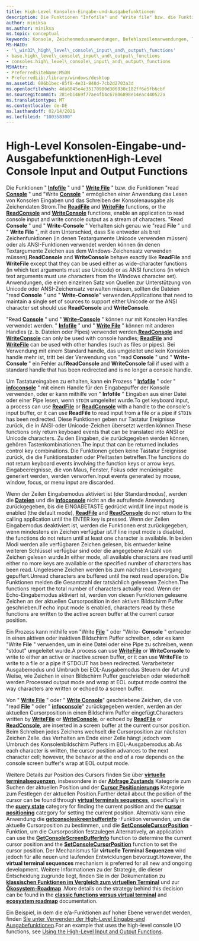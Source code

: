 ```yaml
---
title: High-Level Konsolen-Eingabe-und-Ausgabefunktionen
description: Die Funktionen "Infofile" und "Write file" bzw. die Funktionen "Read Console" und "Write Console" ermöglichen einer Anwendung das Lesen von Konsolen Eingaben und das Schreiben der Konsolenausgabe als Zeichendaten Strom.
author: miniksa
ms.author: miniksa
ms.topic: conceptual
keywords: Konsole, Zeichenmodusanwendungen, Befehlszeilenanwendungen, Terminalanwendungen, Konsolen-API
MS-HAID:
- '\_win32\_high\_level\_console\_input\_and\_output\_functions'
- base.high\_level\_console\_input\_and\_output\_functions
- consoles.high\_level\_console\_input\_and\_output\_functions
MSHAttr:
- PreferredSiteName:MSDN
- PreferredLib:/library/windows/desktop
ms.assetid: 086b1bec-85f8-4e31-848d-7cb2d2703a3d
ms.openlocfilehash: 4da8845e4e35170980d306930c182ff6e5fb6cbf
ms.sourcegitcommit: 281eb1469f77ae4fb4c67806898e14eac440522a
ms.translationtype: MT
ms.contentlocale: de-DE
ms.lasthandoff: 02/14/2021
ms.locfileid: "100358300"
---
```

# <a name="high-level-console-input-and-output-functions"></a><span data-ttu-id="3422c-104">High-Level Konsolen-Eingabe-und-Ausgabefunktionen</span><span class="sxs-lookup"><span data-stu-id="3422c-104">High-Level Console Input and Output Functions</span></span>

<span data-ttu-id="3422c-105">Die Funktionen " [**Infofile**](/windows/win32/api/fileapi/nf-fileapi-readfile) " und " [**Write File**](/windows/win32/api/fileapi/nf-fileapi-writefile) " bzw. die Funktionen "read [**Console**](readconsole.md) " und "Write [**Console**](writeconsole.md) " ermöglichen einer Anwendung das Lesen von Konsolen Eingaben und das Schreiben der Konsolenausgabe als Zeichendaten Strom.</span><span class="sxs-lookup"><span data-stu-id="3422c-105">The [**ReadFile**](/windows/win32/api/fileapi/nf-fileapi-readfile) and [**WriteFile**](/windows/win32/api/fileapi/nf-fileapi-writefile) functions, or the [**ReadConsole**](readconsole.md) and [**WriteConsole**](writeconsole.md) functions, enable an application to read console input and write console output as a stream of characters.</span></span> <span data-ttu-id="3422c-106">"Read **Console** " und " **Write-Console** " Verhalten sich genau wie "read **File** " und " **Write File** ", mit dem Unterschied, dass Sie entweder als breit Zeichenfunktionen (in denen Textargumente Unicode verwenden müssen) oder als ANSI-Funktionen verwendet werden können (in denen Textargumente Zeichen aus dem Windows-Zeichensatz verwenden müssen).</span><span class="sxs-lookup"><span data-stu-id="3422c-106">**ReadConsole** and **WriteConsole** behave exactly like **ReadFile** and **WriteFile** except that they can be used either as wide-character functions (in which text arguments must use Unicode) or as ANSI functions (in which text arguments must use characters from the Windows character set).</span></span> <span data-ttu-id="3422c-107">Anwendungen, die einen einzelnen Satz von Quellen zur Unterstützung von Unicode oder ANSI-Zeichensatz verwalten müssen, sollten die Dateien "read **Console** " und " **Write-Console**" verwenden.</span><span class="sxs-lookup"><span data-stu-id="3422c-107">Applications that need to maintain a single set of sources to support either Unicode or the ANSI character set should use **ReadConsole** and **WriteConsole**.</span></span>

<span data-ttu-id="3422c-108">"Read [**Console**](readconsole.md) " und " [**Write-Console**](writeconsole.md) " können nur mit Konsolen Handles verwendet werden. " [**Infofile**](/windows/win32/api/fileapi/nf-fileapi-readfile) " und " [**Write File**](/windows/win32/api/fileapi/nf-fileapi-writefile) " können mit anderen Handles (z. b. Dateien oder Pipes) verwendet werden.</span><span class="sxs-lookup"><span data-stu-id="3422c-108">[**ReadConsole**](readconsole.md) and [**WriteConsole**](writeconsole.md) can only be used with console handles; [**ReadFile**](/windows/win32/api/fileapi/nf-fileapi-readfile) and [**WriteFile**](/windows/win32/api/fileapi/nf-fileapi-writefile) can be used with other handles (such as files or pipes).</span></span> <span data-ttu-id="3422c-109">Bei Verwendung mit einem Standard handle, das umgeleitet und kein Konsolen handle mehr ist, tritt bei der Verwendung von "read **Console** " und " **Write-Console** " ein Fehler auf</span><span class="sxs-lookup"><span data-stu-id="3422c-109">**ReadConsole** and **WriteConsole** fail if used with a standard handle that has been redirected and is no longer a console handle.</span></span>

<span data-ttu-id="3422c-110">Um Tastatureingaben zu erhalten, kann ein Prozess " [**Infofile**](/windows/win32/api/fileapi/nf-fileapi-readfile) " oder " [**infoconsole**](readconsole.md) " mit einem Handle für den Eingabepuffer der Konsole verwenden, oder er kann mithilfe von " **Infofile** " Eingaben aus einer Datei oder einer Pipe lesen, wenn `STDIN` umgeleitet wurde.</span><span class="sxs-lookup"><span data-stu-id="3422c-110">To get keyboard input, a process can use [**ReadFile**](/windows/win32/api/fileapi/nf-fileapi-readfile) or [**ReadConsole**](readconsole.md) with a handle to the console's input buffer, or it can use **ReadFile** to read input from a file or a pipe if `STDIN` has been redirected.</span></span> <span data-ttu-id="3422c-111">Diese Funktionen geben nur Tastatur Ereignisse zurück, die in ANSI-oder Unicode-Zeichen übersetzt werden können.</span><span class="sxs-lookup"><span data-stu-id="3422c-111">These functions only return keyboard events that can be translated into ANSI or Unicode characters.</span></span> <span data-ttu-id="3422c-112">Zu den Eingaben, die zurückgegeben werden können, gehören Tastenkombinationen.</span><span class="sxs-lookup"><span data-stu-id="3422c-112">The input that can be returned includes control key combinations.</span></span> <span data-ttu-id="3422c-113">Die Funktionen geben keine Tastatur Ereignisse zurück, die die Funktionstasten oder Pfeiltasten betreffen.</span><span class="sxs-lookup"><span data-stu-id="3422c-113">The functions do not return keyboard events involving the function keys or arrow keys.</span></span> <span data-ttu-id="3422c-114">Eingabeereignisse, die von Maus, Fenster, Fokus oder menüeingabe generiert werden, werden verworfen.</span><span class="sxs-lookup"><span data-stu-id="3422c-114">Input events generated by mouse, window, focus, or menu input are discarded.</span></span>

<span data-ttu-id="3422c-115">Wenn der Zeilen Eingabemodus aktiviert ist (der Standardmodus), werden die [**Dateien**](/windows/win32/api/fileapi/nf-fileapi-readfile) und die [**infoconsole**](readconsole.md) nicht an die aufrufende Anwendung zurückgegeben, bis die EINGABETASTE gedrückt wird.</span><span class="sxs-lookup"><span data-stu-id="3422c-115">If line input mode is enabled (the default mode), [**ReadFile**](/windows/win32/api/fileapi/nf-fileapi-readfile) and [**ReadConsole**](readconsole.md) do not return to the calling application until the ENTER key is pressed.</span></span> <span data-ttu-id="3422c-116">Wenn der Zeilen Eingabemodus deaktiviert ist, werden die Funktionen erst zurückgegeben, wenn mindestens ein Zeichen verfügbar ist.</span><span class="sxs-lookup"><span data-stu-id="3422c-116">If line input mode is disabled, the functions do not return until at least one character is available.</span></span> <span data-ttu-id="3422c-117">In beiden Modi werden alle verfügbaren Zeichen gelesen, bis entweder keine weiteren Schlüssel verfügbar sind oder die angegebene Anzahl von Zeichen gelesen wurde.</span><span class="sxs-lookup"><span data-stu-id="3422c-117">In either mode, all available characters are read until either no more keys are available or the specified number of characters has been read.</span></span> <span data-ttu-id="3422c-118">Ungelesene Zeichen werden bis zum nächsten Lesevorgang gepuffert.</span><span class="sxs-lookup"><span data-stu-id="3422c-118">Unread characters are buffered until the next read operation.</span></span> <span data-ttu-id="3422c-119">Die Funktionen melden die Gesamtzahl der tatsächlich gelesenen Zeichen.</span><span class="sxs-lookup"><span data-stu-id="3422c-119">The functions report the total number of characters actually read.</span></span> <span data-ttu-id="3422c-120">Wenn der Echo-Eingabemodus aktiviert ist, werden von diesen Funktionen gelesene Zeichen an der aktuellen Cursorposition in den aktiven Bildschirm Puffer geschrieben.</span><span class="sxs-lookup"><span data-stu-id="3422c-120">If echo input mode is enabled, characters read by these functions are written to the active screen buffer at the current cursor position.</span></span>

<span data-ttu-id="3422c-121">Ein Prozess kann mithilfe von "Write [**File**](/windows/win32/api/fileapi/nf-fileapi-writefile) " oder "Write- **Console** " entweder in einen aktiven oder inaktiven Bildschirm Puffer schreiben, oder es kann "Write **File** " verwenden, um in eine Datei oder eine Pipe zu schreiben, wenn "stdout" umgeleitet wurde.</span><span class="sxs-lookup"><span data-stu-id="3422c-121">A process can use [**WriteFile**](/windows/win32/api/fileapi/nf-fileapi-writefile) or **WriteConsole** to write to either an active or inactive screen buffer, or it can use **WriteFile** to write to a file or a pipe if STDOUT has been redirected.</span></span> <span data-ttu-id="3422c-122">Verarbeiteter Ausgabemodus und Umbruch bei EOL-Ausgabemodus Steuern der Art und Weise, wie Zeichen in einen Bildschirm Puffer geschrieben oder wiederholt werden.</span><span class="sxs-lookup"><span data-stu-id="3422c-122">Processed output mode and wrap at EOL output mode control the way characters are written or echoed to a screen buffer.</span></span>

<span data-ttu-id="3422c-123">Von " [**Write File**](/windows/win32/api/fileapi/nf-fileapi-writefile) " oder " [**Write Console**](writeconsole.md)" geschriebene Zeichen, die von "read [**File**](/windows/win32/api/fileapi/nf-fileapi-readfile) " oder " [**infoconsole**](readconsole.md)" zurückgegeben werden, werden an der aktuellen Cursorposition in einen Bildschirm Puffer eingefügt.</span><span class="sxs-lookup"><span data-stu-id="3422c-123">Characters written by [**WriteFile**](/windows/win32/api/fileapi/nf-fileapi-writefile) or [**WriteConsole**](writeconsole.md), or echoed by [**ReadFile**](/windows/win32/api/fileapi/nf-fileapi-readfile) or [**ReadConsole**](readconsole.md), are inserted in a screen buffer at the current cursor position.</span></span> <span data-ttu-id="3422c-124">Beim Schreiben jedes Zeichens wechselt die Cursorposition zur nächsten Zeichen Zelle. das Verhalten am Ende einer Zeile hängt jedoch vom Umbruch des Konsolenbildschirm Puffers im EOL-Ausgabemodus ab.</span><span class="sxs-lookup"><span data-stu-id="3422c-124">As each character is written, the cursor position advances to the next character cell; however, the behavior at the end of a row depends on the console screen buffer's wrap at EOL output mode.</span></span>

<span data-ttu-id="3422c-125">Weitere Details zur Position des Cursors finden Sie über **[virtuelle terminalsequenzen](console-virtual-terminal-sequences.md)**, insbesondere in der **[Abfrage Zustands](console-virtual-terminal-sequences.md#query-state)** Kategorie zum Suchen der aktuellen Position und der **[Cursor Positionierungs](console-virtual-terminal-sequences.md#cursor-positioning)** Kategorie zum Festlegen der aktuellen Position.</span><span class="sxs-lookup"><span data-stu-id="3422c-125">Further detail about the position of the cursor can be found through **[virtual terminals sequences](console-virtual-terminal-sequences.md)**, specifically in the **[query state](console-virtual-terminal-sequences.md#query-state)** category for finding the current position and the **[cursor positioning](console-virtual-terminal-sequences.md#cursor-positioning)** category for setting the current position.</span></span> <span data-ttu-id="3422c-126">Alternativ kann eine Anwendung die [**getconsoleskreenbufferinfo**](getconsolescreenbufferinfo.md) -Funktion verwenden, um die aktuelle Cursorposition zu bestimmen, und die [**SetConsoleCursorPosition**](setconsolecursorposition.md) -Funktion, um die Cursorposition festzulegen.</span><span class="sxs-lookup"><span data-stu-id="3422c-126">Alternatively, an application can use the [**GetConsoleScreenBufferInfo**](getconsolescreenbufferinfo.md) function to determine the current cursor position and the [**SetConsoleCursorPosition**](setconsolecursorposition.md) function to set the cursor position.</span></span> <span data-ttu-id="3422c-127">Der Mechanismus für **virtuelle Terminal Sequenzen** wird jedoch für alle neuen und laufenden Entwicklungen bevorzugt.</span><span class="sxs-lookup"><span data-stu-id="3422c-127">However, the **virtual terminal sequences** mechanism is preferred for all new and ongoing development.</span></span> <span data-ttu-id="3422c-128">Weitere Informationen zu der Strategie, die dieser Entscheidung zugrunde liegt, finden Sie in der Dokumentation zu **[klassischen Funktionen im Vergleich zum virtuellen Terminal](classic-vs-vt.md)** und zur **[Ökosystem-Roadmap](ecosystem-roadmap.md)** .</span><span class="sxs-lookup"><span data-stu-id="3422c-128">More details on the strategy behind this decision can be found in the **[classic functions versus virtual terminal](classic-vs-vt.md)** and **[ecosystem roadmap](ecosystem-roadmap.md)** documentation.</span></span>

<span data-ttu-id="3422c-129">Ein Beispiel, in dem die e/a-Funktionen auf hoher Ebene verwendet werden, finden [Sie unter Verwenden der High-Level Eingabe-und Ausgabefunktionen](using-the-high-level-input-and-output-functions.md).</span><span class="sxs-lookup"><span data-stu-id="3422c-129">For an example that uses the high-level console I/O functions, see [Using the High-Level Input and Output Functions](using-the-high-level-input-and-output-functions.md).</span></span>